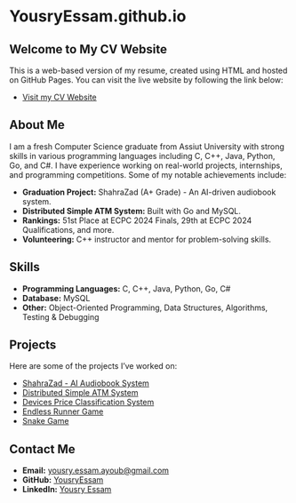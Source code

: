# YousryEssam.github.io
## Welcome to My CV Website

This is a web-based version of my resume, created using HTML and hosted on GitHub Pages. You can visit the live website by following the link below:

- [Visit my CV Website](https://YousryEssam.github.io)

## About Me

I am a fresh Computer Science graduate from Assiut University with strong skills in various programming languages including C, C++, Java, Python, Go, and C#. I have experience working on real-world projects, internships, and programming competitions. Some of my notable achievements include:

- **Graduation Project:** ShahraZad (A+ Grade) - An AI-driven audiobook system.
- **Distributed Simple ATM System:** Built with Go and MySQL.
- **Rankings:** 51st Place at ECPC 2024 Finals, 29th at ECPC 2024 Qualifications, and more.
- **Volunteering:** C++ instructor and mentor for problem-solving skills.

## Skills
- **Programming Languages:** C, C++, Java, Python, Go, C#
- **Database:** MySQL
- **Other:** Object-Oriented Programming, Data Structures, Algorithms, Testing & Debugging

## Projects
Here are some of the projects I’ve worked on:
- [ShahraZad - AI Audiobook System](https://github.com/YousryEssam/ShahraZad)
- [Distributed Simple ATM System](https://github.com/YousryEssam/Distributed-System-Using-Golang)
- [Devices Price Classification System](https://github.com/YousryEssam/Devices-Price-Classification-System)
- [Endless Runner Game](https://github.com/YousryEssam/Endless-runner-game-with-unity)
- [Snake Game](https://github.com/YousryEssam/Snake-Game)

## Contact Me
- **Email:** [yousry.essam.ayoub@gmail.com](mailto:youssry.essam2111@gmail.com)
- **GitHub:** [YousryEssam](https://github.com/YousryEssam)
- **LinkedIn:** [Yousry Essam](https://www.linkedin.com/in/yousryessam)

